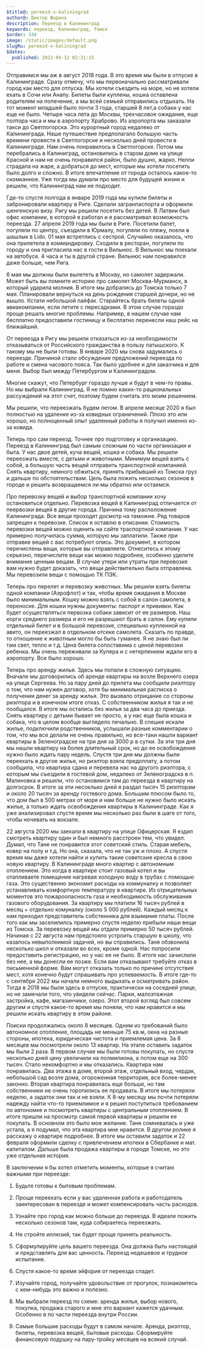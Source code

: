 ```yaml
---
$title@: pereezd-v-kaliningrad
author@: Виктор Жарина
description: Переезд в Калининград
keywords: переезд, Калининград, Томск
$order: 334
image: /static/images/default.png
slugRu: pereezd-v-kaliningrad
$dates:
  published: 2022-04-12 02:31:15
---
```



Отправимся мы аж в август 2018 года. В это время мы были в отпуске в Калининграде.
Сразу отмечу, что мы первоначально рассматривали город как место для отпуска.
Мы хотели съездить на море, но не хотели ехать в Сочи или Анапу. Билеты были куплены, кошка оставлена родителям на попечение, а мы всей семьей отправились отдыхать. 
На тот момент младшей было почти 3 года, старшей 8 лет,а собаки у нас еще не было.
Четыре часа лета до Москвы, трехчасовое ожидание, еще полтора часа и мы в аэропорту Храброво.
Из аэропорта мы заказали такси до Светлогорска. Это курортный город недалеко от Калининграда.
Наше путешествие предполагало большую часть времени провести в Светлогорске и несколько дней провести в Калининграде. Нам очень понравилось в Светлогорске. Потом мы перебрались в Калиниград, остановились в старом доме на улице Красной и нам не очень понравился район, было душно, жарко. Нелли страдала на жаре, а добраться до мест, которые мы хотели посетить было долго и сложно. В итоге
впечатление от города осталось какое-то скомканное. Уже тогда мы думали про место для будущей жизни и решили, что Калининград нам не подходит. 

Где-то спустя полгода в январе 2019 года мы купили билеты и забронировали квартиру в Риге. Сделали загранпаспорта и оформили шенгенскую визу. Ригу мы решили посетить без детей. В Латвии был офис компании, в которой я работал и я рассматривал возможность переезда. 27 апреля 2019 года мы были в Риге. Посетили балет, погуляли по центру, съездили в Юрмалу, погуляли по пляжу, поели в шашлык в Lido. 01 мая встретлись с сестрой. Случайно оказалось, что она прилетела в 
коммандировку. Сходили в ресторан, погуляли по городу и она пригласила нас в гости в Вильнюс. В Вильнюс мы поехали на автобусе. 4 часа и ты в другой стране. Вильнюс нам понравился даже больше, чем Рига.

6 мая мы должны были вылететь в Москву, но самолет задержали. Может быть вы помните историю про самолет Москва-Мурманск, в который ударила молния. В итоге мы добрались до Томска только 7 мая.
Планировали вернуться на день рождения старшей дочери, но не вышло. Кстати небольшой лайфак.
Старайтесь брать билеты одной авиакомпании, если летите с пересадками. 
В этом случае гораздо проще решать многие проблемы. Например, в нашем случае нам бесплатно предоставили гостиницу и бесплатно перенесли наш рейс на 
ближайший.

От переезда в Ригу мы решили отказаться из-за необходимости отказываться 
от Российского гражданства в пользу латышского. К такому мы не были готовы.
В январе 2020 мы снова задумались о переезде. Причиной стало обсуждение предложений переезда по работе и смена часового пояса. Так было удобнее и для заказчика и для меня. Выбор был между Петербургом и Калининградом.

Многие скажут, что Петербург гораздо лучше и будут в чем-то правы. Но мы выбрали Калининград. Я не помню каких-то рациональных рассуждений на этот счет, поэтому будем считать это моим решением. 

Мы решили, что переезжать будем летом. В апреле месяце 2020 я был полностью на удаленке из-за ковидных ограничений. Плохо это или хорошо, но полноценный опыт удаленный работы я получил именно из-за ковида. 

Теперь про сам переезд. Точнее про подготовку и организацию. Переезд в Калининград был самым сложным по части организации и быта. У нас двое детей, куча вещей, кошка и собака. Мы решили переезжать вместе, с детьми и животными. Минимум вещей взять с собой, а большую часть вещей отправить транспортной компанией. Снять квартиру, немного обжиться, принять прибывший из Томска груз и дальше по обстоятельствам. Цель была пожить несколько сезонов в городе и решить возвращаемся ли мы обратно или остаемся.

Про перевозку вещей и выбор транспортной компании хочу остановиться отдельно. Перевозка вещей в Калининград отличается от пеервозки вещей в другие города. Причина тому расположение Калининграда. Все вещи проходят досмотр на таможне. Ряд товаров запрещен к перевозке. Список я оставлю в описании. Стоимость перевозки вещей можно оценить на сайте траспортной компании. У нас примерно получилась сумма, которую мы заплатили. Также при отправке вещей с вас потребуют опись. Это документ, в котором перечислены вещи, которые вы отправляете. Отнеситесь к этому серьезно, перечислите вещи как можно подробнее, особенно уделите внимание ценным вещам. В случае утери или утраты при перевозке вам нужно будет доказать, что вещи действительно была отправлена. Мы перевозили вещи с помощью ТК ПЭК.

Теперь про перелет и перевозку животных. Мы решили взять билеты одной компании (Аэрофлот) и так, чтобы время ожидания в Москве было минимальным. Кошку можно взять с собой в салон самолета, в переноске. Для кошки нужны документы: паспорт и прививки. Как будет осуществляться первозка собаки зависит от ее размеров. Наш корги среднего размера и его не разрешают брать в салон. Ему купили отдельный билет и в большой перевозке, специально купленной на авито, он переезжал в отдельном отсеке самолета. Сказать по правде, то отношение к животным могло бы быть гуманее. Я не знаю был ли там свет, тепло и т.д. Цена билета сопоставима с ценой перевозки ребенка. Мы очень переживали за Купера и с нетерпением ждали его в аэропорту. Все было хорошо.

Теперь про аренду жилья. Здесь мы попали в сложную ситуацию. Вначале мы договорились об аренде квартиры на возле Верхнего озера на улице Сергеева. Но за пару дней до прилета мы сообщили риэлтору о том, что нам нужен договор, хотя бы минимальная расписка о получении денег за аренду жилья. Это вызвало отрицание со стороны риэлтора и в конечном итоге отказ. С собственником жилья я так и не пообщался. В итоге мы остались без жилья за два часа до приезда. Снять квартиру с детьми бывает не просто, а у нас еще была кошка и собака, что в целом вообще выглядело печально. В спешке искали жилье, подключили родственников, услышали разные комментарии о том, что мы все делали не очень правильно, но все-таки нашли вариант квартиры в Зеленоградске на три дня за 3000 р в сутки. За эти три дня мы нашли квартиру на более длительный срок, но до ее освобождения нужно было ждать пару недель. Спустя три дня мы должны были переехать в другое жилье, но риэлтор взяла предоплату, а потом сообщила, что квартира сдана и перевела нас на другого риэлтора, с которым мы съездили в гостевой дом, недалеко от Зеленоградска в п. Малиновка и решили, что остановимся там до переезда в квартиру на долгосрок. В итоге за эти несоклько дней я раздал тысяч 15 риэлторам и около 20 тысяч за аренду гостевого дома. Большим плюсом было то, что дом был в 500 метрах от моря и нам больше не нужно было искать жилье, а только ждать освобождения квартиры в Калининграде. Как я уже анализировал спустя время мы несколько раз были в шаге от того, чтобы ночевать на вокзале.

22 августа 2020 мы заехали в квартиру на улице Офицерская. Я ездил смотреть квартиру один и был немного расстроен тем, что увидел. Думал, что Тане не понравится этот советский стиль. Старая мебель, ковер на полу и т.д. Но она, сказала, что не так уж и плохо. А спустя время мы даже хотели найти и купить такие советские кресла в свою новую квартиру. В Калининграде много квартир с автономным отоплением. Это когда в квартире стоит газовый котел и вы отапливаете помещение нагревая холодную воду в трубах с помощью газа. Это существенно экономит расходы на коммуналку и позволяет устанавливать комфортную температуру в квартире. Из отрицательных моментов это пожароопасность газа и необходимость обслуживания газового оборудования. За квартиру мы платили 16 тысяч рублей в месяц + отдельно комуналку (около 5 000 рублей). Каждый месяц к нам приходил представитель собстенника для взымания платы. После того как мы заселилилсь примерно спустя неделю прибыли наши вещи из Томска. За перевозку вещей мы отдали примерно 50 тысяч рублей. 
Начиная с 22 августа нам предстояло устроить старшую в школу, что казалось невыполнимой задачей, но вы справились. Таня обзвонила несколько школ и отказали во всех, кроме одной. Нас попросили предоставить регистрацию, но у нас ее не было. В итоге нас зачислили без нее, а мы донесли ее позже. Если вам отказывают требуйте отказ в письменной форме. Вам могут отказать только по причине отсутствия мест, хотя конечно будут спрашивать про успеваемость.
В итоге где-то с сентября 2022 мы начали немного выдыхать и осматривать район. Тогда в 2018 мы были здесь в отпуске, практически на соседней улице, но не замечали того, что увидели сейчас. Парки, малоэтажная застройка, кафе, магазинчики, озеро. Этот второй взгляд был совсем другим и спустя какое-то время мы поняли, что нам нравится и мы решили искать квартиру в этом районе.

Поиски продолжались около 8 месяцев. Одним из требований было автономное отопление, площадь не меньше 75 кв.м, окна на разные стороны, ипотека, юридическая чистота и приемлемая цена. За 8 месяцев мы посмотрели около 13 квартир. На этапе оставить задаток мы были 2 раза. В первом случае мы были готовы покупать, но спустя несколько дней цену увеличили на полмилиона, а потом еще на 300 тысяч. Стало некомфортно и мы отказались. Квартира нам понравилась. Два этажа в доме, второй этаж, отдельный вход, чердак, небольшой сад возле дома, огороженная территория, все более-менее законно. Вторая квартира понравилась еще больше, но там собственники не очень торопились ее продавать. В итоге мы потеряли неделю, а задаток они так и не взяли. К 8-му месяцу мы почти потеряли надежду найти что-то приемлимое и я решил поступиться требованием по автономке и посмотреть квартиры с центральным отоплением. В итоге пришли на просмотр самой первой квартиры и решили ее покупать. В основном это было мое желание. Таня сомневалась и уже устала, а я подумал, что эта квартира мне нравится. В другом ролике я расскажу о квартире подробнее. В итоге мы оставили задаток и 22 февраля оформили сделку с привлечением ипотеки в Сбербанке и мат. капиталом. Дальше была продажа квартиры в городе Томске, но это уже отдельная история.


В заключении я бы хотел отметить моменты, которые я считаю важными при переезде:

1. Будьте готовы к бытовым проблемам.

2. Проще переехать если у вас удаленная работа и работодатель заинтересован
в переезде и может компенсировать часть расходов.

3. Узнайте про город как можно больше до переезда. В идеале пожить несколько сезонов там, куда собираетесь переезжать.

4. Не стройте иллюзий, так будет проще принять реальность.

5. Сформулируйте цель вашего переезда. Она должна быть настоящей и представлять для вас ценность. Переезд недешевое и трудное испытание.

6. Спустя какое-то время эйфория от переезда спадет.

7. Изучайте город, получайте удовольствие от прогулок, познакомтесь с кем-нибудь это важно и полезно.

8. Мы выбрали переезд по схеме: аренда жилья, выбор нового, покупка, продажа старого и мне это вариант кажется удачным. Особенно в по части переезда внутри России.

9. Самые большие расходы будут в самом начале. Аренда, риэлтор, билеты, перевозка 
вещей, бытовые расходы. Сформируйте финансовую подушку на пару-тройку месяцев на всякий случай.
